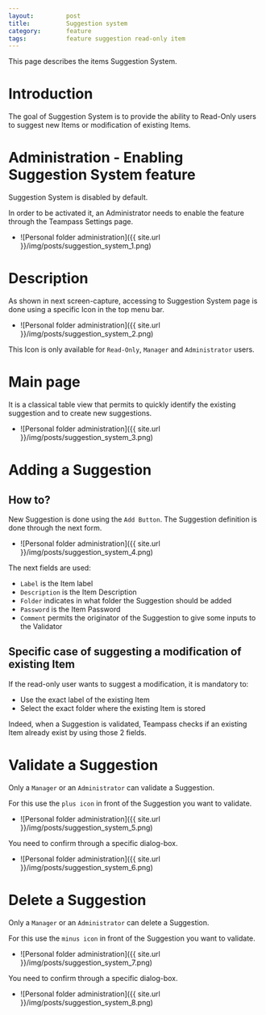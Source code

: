 ```yaml
---
layout: 		post
title: 			Suggestion system
category:		feature
tags:			feature suggestion read-only item
---
```


<p class="message">
    This page describes the items Suggestion System.
</p>
<span class="linkmore"></span>

# Introduction

The goal of Suggestion System is to provide the ability to Read-Only users to suggest new Items or modification of existing Items.

# Administration - Enabling Suggestion System feature

Suggestion System is disabled by default. 

In order to be activated it, an Administrator needs to enable the feature through the Teampass Settings page.

* ![Personal folder administration]({{ site.url }}/img/posts/suggestion_system_1.png)

# Description

As shown in next screen-capture, accessing to Suggestion System page is done using a specific Icon in the top menu bar.

* ![Personal folder administration]({{ site.url }}/img/posts/suggestion_system_2.png)

This Icon is only available for `Read-Only`, `Manager` and `Administrator` users.

# Main page

It is a classical table view that permits to quickly identify the existing suggestion and to create new suggestions.

* ![Personal folder administration]({{ site.url }}/img/posts/suggestion_system_3.png)

# Adding a Suggestion

## How to?

New Suggestion is done using the `Add Button`.
The Suggestion definition is done through the next form.

* ![Personal folder administration]({{ site.url }}/img/posts/suggestion_system_4.png)

The next fields are used:

* `Label` is the Item label
* `Description` is the Item Description
* `Folder` indicates in what folder the Suggestion should be added
* `Password` is the Item Password
* `Comment` permits the originator of the Suggestion to give some inputs to the Validator

## Specific case of suggesting a modification of existing Item

If the read-only user wants to suggest a modification, it is mandatory to:

* Use the exact label of the existing Item
* Select the exact folder where the existing Item is stored

Indeed, when a Suggestion is validated, Teampass checks if an existing Item already exist by using those 2 fields.

# Validate a Suggestion

Only a `Manager` or an `Administrator` can validate a Suggestion.

For this use the `plus icon` in front of the Suggestion you want to validate.

* ![Personal folder administration]({{ site.url }}/img/posts/suggestion_system_5.png)

You need to confirm through a specific dialog-box. 

* ![Personal folder administration]({{ site.url }}/img/posts/suggestion_system_6.png)


# Delete a Suggestion

Only a `Manager` or an `Administrator` can delete a Suggestion.

For this use the `minus icon` in front of the Suggestion you want to validate.

* ![Personal folder administration]({{ site.url }}/img/posts/suggestion_system_7.png)

You need to confirm through a specific dialog-box. 

* ![Personal folder administration]({{ site.url }}/img/posts/suggestion_system_8.png)